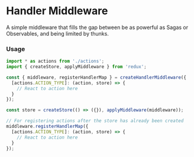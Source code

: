 # Handler Middleware

A simple middleware that fills the gap between be as powerful as Sagas or Observables, and being limited by thunks.

### Usage

```js
import * as actions from './actions';
import { createStore, applyMiddleware } from 'redux';

const { middleware, registerHandlerMap } = createHandlerMiddleware({
  [actions.ACTION_TYPE]: (action, store) => {
    // React to action here
  }
});

const store = createStore(() => ({}), applyMiddleware(middleware));

// For registering actions after the store has already been created
middleware.registerHandlerMap({
  [actions.ACTION_TYPE]: (action, store) => {
    // React to action here
  }
});
```
